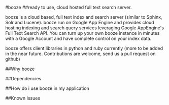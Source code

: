 #booze
##ready to use, cloud hosted full text search server.

booze is a cloud based, full text index and search server (similar to Sphinx, Solr and Lucene). booze run on Google App Engine and provides cloud hosting indexing and search query services leveraging Google AppEngine's Full Text Search API. You can turn up your own booze instance in minutes with a Google Account and have complete control on your index data.

booze offers client libraries in python and ruby currently (more to be added in the near future. Contributions are welcome, send us a pull request on github)


##Why booze

##Dependencies

##How do i use booze in my application

##Known Issues

